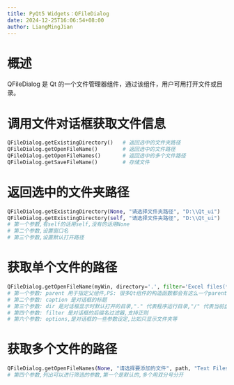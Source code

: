 ```yaml
---
title: PyQt5 Widgets：QFileDialog
date: 2024-12-25T16:06:54+08:00
author: LiangMingJian
---
```


# 概述

QFileDialog 是 Qt 的一个文件管理器组件，通过该组件，用户可用打开文件或目录。

# 调用文件对话框获取文件信息

```python
QFileDialog.getExistingDirectory()   # 返回选中的文件夹路径
QFileDialog.getOpenFileName()        # 返回选中的文件路径
QFileDialog.getOpenFileNames()       # 返回选中的多个文件路径
QFileDialog.getSaveFileName()        # 存储文件
```

# 返回选中的文件夹路径

```python
QFileDialog.getExistingDirectory(None, "请选择文件夹路径", "D:\\Qt_ui")
QFileDialog.getExistingDirectory(self, "请选择文件夹路径", "D:\\Qt_ui")
# 第一个参数,有self的话用self,没有的话用None
# 第二个参数,设置窗口名
# 第三个参数,设置默认打开路径
```

# 获取单个文件的路径

```python
QFileDialog.getOpenFileName(myWin, directory='.', filter='Excel files(*.xlsx ; *.xls)')
# 第一个参数: parent 用于指定父组件,PS: 很多Qt组件的构造函数都会有这么一个parent参数,并提供一个默认值0
# 第二个参数: caption 是对话框的标题
# 第三个参数: dir 是对话框显示时默认打开的目录,"." 代表程序运行目录,"/" 代表当前盘符的根目录
# 第四个参数: filter 是对话框的后缀名过滤器,支持正则
# 第六个参数: options,是对话框的一些参数设定,比如只显示文件夹等 
```

# 获取多个文件的路径

```python
QFileDialog.getOpenFileNames(None, "请选择要添加的文件", path, "Text Files (*.xls;*.xlsx);;All Files (*)")
# 第四个参数,列出可以进行筛选的参数,第一个是默认的,多个用双分号分开
```
